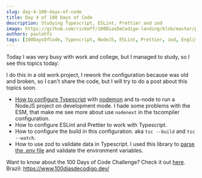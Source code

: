 ```yaml
---
slug: day-4-100-days-of-code
title: Day 4 of 100 Days of Code
description: Studying Typescript, ESLint, Prettier and zod
image: https://github.com/rickmff/100DiasDeCodigo-landing/blob/master/public/thumb.png
authors: paulohfs
tags: [100DaysOfCode, Typescript, NodeJS, ESLint, Prettier, zod, English]
---
```


Today I was very busy with work and college, but I managed to study, so I see this topics today:

I do this in a old work project, I rework the configuration because was old and broken, so I can't share the code, but I will try to do a post about this topics soon.

- [How to configure Typescript](https://www.digitalocean.com/community/tutorials/typescript-new-project) with [nodemon](https://blog.logrocket.com/configuring-nodemon-with-typescript/) and ts-node to run a NodeJS project on development mode. I hade some problems with the ESM, that make me see more about use `nodenext` in the tscompiler configuration.
- How to configure ESLint and Prettier to work with Typescript.
- How to configure the build in this configuration. aka `tsc --build` and `tsc --watch`.
- How to use zod to validate data in Typescript. I used this library to [parse the .env file](https://sergiodxa.com/articles/using-zod-to-safely-read-env-variables) and validate the environment variables.

Want to know about the 100 Days of Code Challenge? Check it out [here](https://www.100daysofcode.com/).
Brazil: <https://www.100diasdecodigo.dev/>
